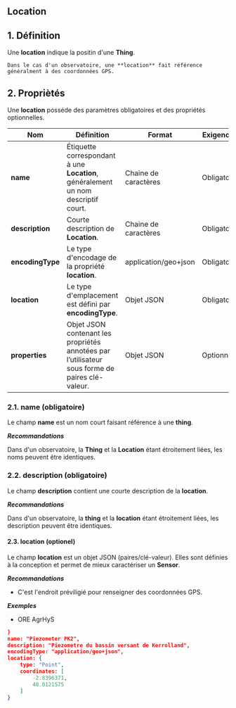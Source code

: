 ## Location  

## **1. Définition** 
Une **location** indique la positin d'une **Thing**. 

```{tip}
Dans le cas d'un observatoire, une **location** fait référence généralment à des coordonnées GPS.
```

## **2. Propriètés**  
Une **location** posséde des paramètres obligatoires et des propriétés optionnelles.

|  Nom |  Définition | Format | Exigences |
|---|---|---|---|
| **name** | Étiquette correspondant à une **Location**, généralement un nom descriptif court.| Chaine de caractères  | Obligatoire |
| **description** | Courte description de **Location**. | Chaine de caractères  | Obligatoire |
| **encodingType** | Le type d'encodage de la propriété **location**. | application/geo+json  | Obligatoire |
| **location** | Le type d'emplacement est défini par **encodingType**.| Objet JSON  | Obligatoire |
| **properties**  | Objet JSON contenant les propriétés annotées par l’utilisateur sous forme de paires clé-valeur. | Objet JSON  | Optionnel |

### **2.1. name** (obligatoire) 
Le champ **name** est un nom court faisant référence à une **thing**.

***Recommandations***  

Dans d'un observatoire, la **Thing** et la **Location** étant étroitement liées, les noms peuvent être identiques.

### **2.2. description** (obligatoire)  

Le champ **description** contient une courte description de la **location**.

***Recommandations***  

Dans d'un observatoire, la **thing** et la **location** étant étroitement liées, les description peuvent être identiques.


#### **2.3. location** (optionel)  

Le champ **location** est un objet JSON (paires/clé-valeur). Elles sont définies à la conception et permet de mieux caractériser un **Sensor**.  

***Recommandations***

* C'est l'endroit préviligié pour renseigner des coordonnées GPS.

***Exemples***  

* ORE AgrHyS

```json
}
name: "Piezometer PK2",
description: "Piezometre du bassin versant de Kerrolland",
encodingType: "application/geo+json",
location: {
    type: "Point",
    coordinates: [
        -2.8396371,
        48.0121575
    ]
}
```

